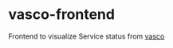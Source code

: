 # vasco-frontend

Frontend to visualize Service status from [vasco](https://github.com/asyncanup/vasco)
